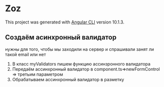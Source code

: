 # Zoz

This project was generated with [Angular CLI](https://github.com/angular/angular-cli) version 10.1.3.

## Создаём асинхронный валидатор

нужны для того, чтобы мы заходили на сервер и спрашивали занят ли такой email или нет

1. В класс myValidators пишем функцию ассинзронного валидатора
2. Передаём ассинхронный валидатор в component.ts=>newFormControl => третьим параметром
3. Обрабатываем ассинхронный валидатор в разметку
